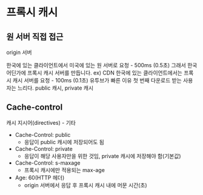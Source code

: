 # 프록시 캐시

## 원 서버 직접 접근
origin 서버

한국에 있는 클라이언트에서 미국에 있는 원 서버로 요청 - 500ms (0.5초)
그래서
한국 어딘가에 프록시 캐시 서버를 만듭니다. ex) CDN
한국에 있는 클라이언트에서는 프록시 캐시 서버를 요청 - 100ms (0.1초)
유투브가 빠른 이유
첫 번째 다운로드 받는 사용자는 느리다.
public 캐시, private 캐시

## Cache-control
캐시 지시어(directives) - 기타

- Cache-Control: public
  - 응답이 public 캐시에 저장되어도 됨
- Cache-Control: private
  - 응답이 해당 사용자만을 위한 것임, private 캐시에 저장해야 함(기본값)
- Cache-Control: s-maxage
  - 프록시 캐시에만 적용되는 max-age
- Age: 60(HTTP 헤더)
  - origin 서버에서 응답 후 프록시 캐시 내에 머문 시간(초)
